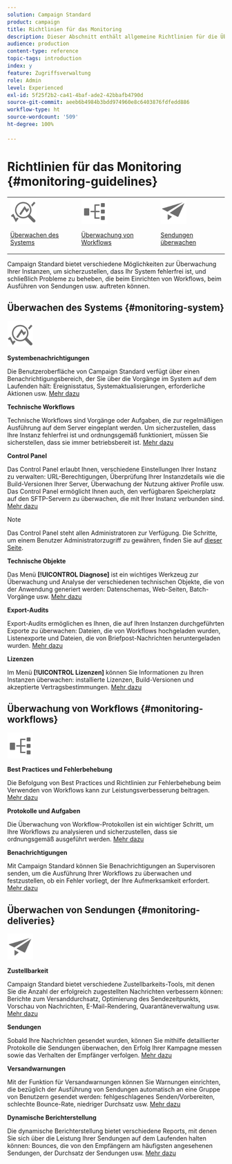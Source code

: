 ```yaml
---
solution: Campaign Standard
product: campaign
title: Richtlinien für das Monitoring
description: Dieser Abschnitt enthält allgemeine Richtlinien für die Überwachung von Campaign Standard.
audience: production
content-type: reference
topic-tags: introduction
index: y
feature: Zugriffsverwaltung
role: Admin
level: Experienced
exl-id: 5f25f2b2-ca41-4baf-ade2-42bbafb4790d
source-git-commit: aeeb6b4984b3bdd974960e8c6403876fdfedd886
workflow-type: ht
source-wordcount: '509'
ht-degree: 100%

---
```


# Richtlinien für das Monitoring {#monitoring-guidelines}

<table>
<tr><td><img src="assets/do-not-localize/icon_system.svg" width="60px"><p><a href="#monitoring-system">Überwachen des Systems</a></p></td>
<td><img src="assets/do-not-localize/icon_workflows.svg" width="60px"><p><a href="#moniroting-workflows">Überwachung von Workflows</a></p></td>
<td><img src="assets/do-not-localize/icon_send.svg" width="60px"><p><a href="#monitoring-deliveries">Sendungen überwachen</a></p></td></tr>
</table>

Campaign Standard bietet verschiedene Möglichkeiten zur Überwachung Ihrer Instanzen, um sicherzustellen, dass Ihr System fehlerfrei ist, und schließlich Probleme zu beheben, die beim Einrichten von Workflows, beim Ausführen von Sendungen usw. auftreten können.

## Überwachen des Systems {#monitoring-system}

<img src="assets/do-not-localize/icon_system.svg" width="60px">

**Systembenachrichtigungen**

Die Benutzeroberfläche von Campaign Standard verfügt über einen Benachrichtigungsbereich, der Sie über die Vorgänge im System auf dem Laufenden hält: Ereignisstatus, Systemaktualisierungen, erforderliche Aktionen usw. [Mehr dazu](../../start/using/interface-description.md#top-bar)


**Technische Workflows**

Technische Workflows sind Vorgänge oder Aufgaben, die zur regelmäßigen Ausführung auf dem Server eingeplant werden. Um sicherzustellen, dass Ihre Instanz fehlerfrei ist und ordnungsgemäß funktioniert, müssen Sie sicherstellen, dass sie immer betriebsbereit ist. [Mehr dazu](../../administration/using/technical-workflows.md)

**Control Panel**

Das Control Panel erlaubt Ihnen, verschiedene Einstellungen Ihrer Instanz zu verwalten: URL-Berechtigungen, Überprüfung Ihrer Instanzdetails wie die Build-Versionen Ihrer Server, Überwachung der Nutzung aktiver Profile usw. Das Control Panel ermöglicht Ihnen auch, den verfügbaren Speicherplatz auf den SFTP-Servern zu überwachen, die mit Ihrer Instanz verbunden sind. [Mehr dazu](https://experienceleague.adobe.com/docs/control-panel/using/control-panel-home.html?lang=de)

>[!NOTE]
>
>Das Control Panel steht allen Administratoren zur Verfügung. Die Schritte, um einem Benutzer Administratorzugriff zu gewähren, finden Sie auf [dieser Seite](https://experienceleague.adobe.com/docs/control-panel/using/discover-control-panel/managing-permissions.html?lang=de#discover-control-panel).

**Technische Objekte**

Das Menü **[!UICONTROL Diagnose]** ist ein wichtiges Werkzeug zur Überwachung und Analyse der verschiedenen technischen Objekte, die von der Anwendung generiert werden: Datenschemas, Web-Seiten, Batch-Vorgänge usw. [Mehr dazu](../../developing/using/monitoring-data-model-changes.md)

**Export-Audits**

Export-Audits ermöglichen es Ihnen, die auf Ihren Instanzen durchgeführten Exporte zu überwachen: Dateien, die von Workflows hochgeladen wurden, Listenexporte und Dateien, die von Briefpost-Nachrichten heruntergeladen wurden.
[Mehr dazu](../../administration/using/auditing-export-logs.md)

**Lizenzen**

Im Menü **[!UICONTROL Lizenzen]** können Sie Informationen zu Ihren Instanzen überwachen: installierte Lizenzen, Build-Versionen und akzeptierte Vertragsbestimmungen.
[Mehr dazu](../../administration/using/licenses.md)

## Überwachung von Workflows {#monitoring-workflows}

<img src="assets/do-not-localize/icon_workflows.svg" width="60px">

**Best Practices und Fehlerbehebung**

Die Befolgung von Best Practices und Richtlinien zur Fehlerbehebung beim Verwenden von Workflows kann zur Leistungsverbesserung beitragen.
[Mehr dazu](../../automating/using/best-practices-workflows.md)

**Protokolle und Aufgaben**

Die Überwachung von Workflow-Protokollen ist ein wichtiger Schritt, um Ihre Workflows zu analysieren und sicherzustellen, dass sie ordnungsgemäß ausgeführt werden.
[Mehr dazu](../../automating/using/monitoring-workflow-execution.md#workflow-log-and-tasks)

**Benachrichtigungen**

Mit Campaign Standard können Sie Benachrichtigungen an Supervisoren senden, um die Ausführung Ihrer Workflows zu überwachen und festzustellen, ob ein Fehler vorliegt, der Ihre Aufmerksamkeit erfordert.
[Mehr dazu](../../automating/using/monitoring-workflow-execution.md#error-management)

## Überwachen von Sendungen {#monitoring-deliveries}

<img src="assets/do-not-localize/icon_send.svg" width="60px">

**Zustellbarkeit**

Campaign Standard bietet verschiedene Zustellbarkeits-Tools, mit denen Sie die Anzahl der erfolgreich zugestellten Nachrichten verbessern können: Berichte zum Versanddurchsatz, Optimierung des Sendezeitpunkts, Vorschau von Nachrichten, E-Mail-Rendering, Quarantäneverwaltung usw.
[Mehr dazu](../../sending/using/about-deliverability.md)

**Sendungen**

Sobald Ihre Nachrichten gesendet wurden, können Sie mithilfe detaillierter Protokolle die Sendungen überwachen, den Erfolg Ihrer Kampagne messen sowie das Verhalten der Empfänger verfolgen.
[Mehr dazu](../../sending/using/monitoring-a-delivery.md)

**Versandwarnungen**

Mit der Funktion für Versandwarnungen können Sie Warnungen einrichten, die bezüglich der Ausführung von Sendungen automatisch an eine Gruppe von Benutzern gesendet werden: fehlgeschlagenes Senden/Vorbereiten, schlechte Bounce-Rate, niedriger Durchsatz usw.
[Mehr dazu](../../sending/using/receiving-alerts-when-failures-happen.md)

**Dynamische Berichterstellung**

Die dynamische Berichterstellung bietet verschiedene Reports, mit denen Sie sich über die Leistung Ihrer Sendungen auf dem Laufenden halten können: Bounces, die von den Empfängern am häufigsten angesehenen Sendungen, der Durchsatz der Sendungen usw.
[Mehr dazu](../../reporting/using/about-dynamic-reports.md)
